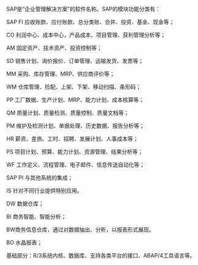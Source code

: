 SAP是“企业管理解决方案”的软件名称。SAP的模块功能分类有：

SAP FI 应收账款、应付账款、总分类账、合并、投资、基金、现金等；

CO 利润中心、成本中心，产品成本、项目管理、获利管理分析等；

AM 固定资产、技术资产、投资控制等；

SD 销售计划、询价报价、订单管理、运输发货、发票等；

MM 采购、库存管理、MRP、供应商评价等；

WM 仓库管理、捡配、上架、下架、移动扫描、条形码；

PP 工厂数据、生产计划、MRP、能力计划、成本核算等；

QM 质量计划、质量检测、质量控制、质量文档等；

PM 维护及检测计划、单据处理、历史数据、报告分析等；

HR 薪资、差旅、工时、招聘、发展计划、人事成本等；

PS 项目计划、预算、能力计划、资源管理、结果分析等；

WF 工作定义、流程管理、电子邮件、信息传送自动化等；

SAP PI 与其他系统的集成；

IS 针对不同行业提供特别应用。

DW 数据仓库；

BI 商务智能、智能分析；

BW商务信息仓库，通过对数据抽出、分析，以报表形式展现。

BO 水晶报表；

基础部分：R/3系统内核、数据库、支持各类平台的接口、ABAP/4工具语言等。